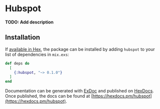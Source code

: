 # Hubspot

**TODO: Add description**

## Installation

If [available in Hex](https://hex.pm/docs/publish), the package can be installed
by adding `hubspot` to your list of dependencies in `mix.exs`:

```elixir
def deps do
  [
    {:hubspot, "~> 0.1.0"}
  ]
end
```

Documentation can be generated with [ExDoc](https://github.com/elixir-lang/ex_doc)
and published on [HexDocs](https://hexdocs.pm). Once published, the docs can
be found at [https://hexdocs.pm/hubspot](https://hexdocs.pm/hubspot).

